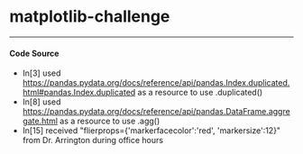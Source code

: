# matplotlib-challenge
-----------------------------
#### Code Source
* In[3] used https://pandas.pydata.org/docs/reference/api/pandas.Index.duplicated.html#pandas.Index.duplicated as a resource to use .duplicated()
* In[8] used https://pandas.pydata.org/docs/reference/api/pandas.DataFrame.aggregate.html as a resource to use .agg()
* In[15] received "flierprops={'markerfacecolor':'red', 'markersize':12}" from Dr. Arrington during office hours
